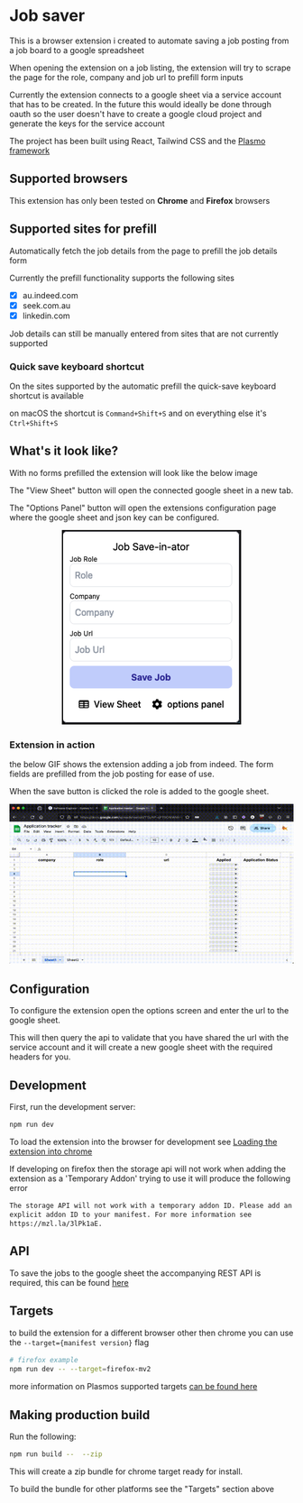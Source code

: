 # Job saver

This is a browser extension i created to automate saving a job posting from a job board to a google spreadsheet

When opening the extension on a job listing, the extension will try to scrape the page for the role, company and job url to prefill form inputs

Currently the extension connects to a google sheet via a service account that has to be created.
In the future this would ideally be done through oauth so the user doesn't have to create a google cloud project and generate the keys for the service account


The project has been built using React, Tailwind CSS and the [Plasmo framework](https://docs.plasmo.com/) 


## Supported browsers
This extension has only been tested on **Chrome** and **Firefox** browsers


## Supported sites for prefill
Automatically fetch the job details from the page to prefill the job details form


Currently the prefill functionality supports the following sites
- [X] au.indeed.com
- [X] seek.com.au
- [X] linkedin.com

Job details can still be manually entered from sites that are not currently supported

### Quick save keyboard shortcut
On the sites supported by the automatic prefill the quick-save keyboard shortcut is available

on macOS the shortcut is `Command+Shift+S` and on everything else it's `Ctrl+Shift+S`


## What's it look like?
With no forms prefilled the extension will look like the below image

The "View Sheet" button will open the connected google sheet in a new tab.

The "Options Panel" button will open the extensions configuration page where the google sheet and json key can be configured.

<p align="center">
    <img src="docs/extension.png" style="border: 2px solid; border-color:black;"/> 
</p>

### Extension in action
the below GIF shows the extension adding a job from indeed. The form fields are prefilled from the job posting for ease of use.

When the save button is clicked the role is added to the google sheet.

<p align="center">
    <img src="docs/indeed_save.gif"/> 
</p>


## Configuration
To configure the extension open the options screen and enter the url to the google sheet.

This will then query the api to validate that you have shared the url with the service account and it will create a new google sheet with the required headers for you.

## Development

First, run the development server:

```bash
npm run dev
```
To load the extension into the browser for development see [Loading the extension into chrome](https://docs.plasmo.com/framework#loading-the-extension-in-chrome)

If developing on firefox then the storage api will not work when adding the extension as a 'Temporary Addon' trying to use it will produce the following error
```
The storage API will not work with a temporary addon ID. Please add an explicit addon ID to your manifest. For more information see https://mzl.la/3lPk1aE.
```

## API
To save the jobs to the google sheet the accompanying REST API is required, this can be found [here](https://github.com/Zed-Bailey/job-saver-api)


## Targets
to build the extension for a different browser other then chrome you can use the `--target={manifest version}` flag
```bash
# firefox example
npm run dev -- --target=firefox-mv2
```
more information on Plasmos supported targets [can be found here](https://docs.plasmo.com/framework/workflows/faq#what-are-the-officially-supported-browser-targets)


## Making production build

Run the following:

```bash
npm run build --  --zip
```
This will create a zip bundle for chrome target ready for install.

To build the bundle for other platforms see the "Targets" section above
